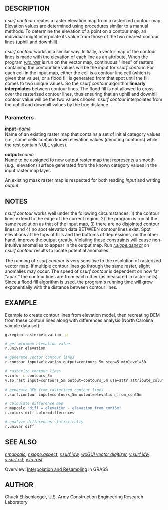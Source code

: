 ## DESCRIPTION

*r.surf.contour* creates a raster elevation map from a rasterized
contour map. Elevation values are determined using procedures similar to
a manual methods. To determine the elevation of a point on a contour
map, an individual might interpolate its value from those of the two
nearest contour lines (uphill and downhill).

*r.surf.contour* works in a similar way. Initially, a vector map of the
contour lines is made with the elevation of each line as an attribute.
When the program *[v.to.rast](v.to.rast.md)* is run on the vector map,
continuous "lines" of rasters containing the contour line values will be
the input for *r.surf.contour*. For each cell in the input map, either
the cell is a contour line cell (which is given that value), or a flood
fill is generated from that spot until the fill comes to two unique
values. So the *r.surf.contour* algorithm **linearly interpolates**
between contour lines. The flood fill is not allowed to cross over the
rasterized contour lines, thus ensuring that an uphill and downhill
contour value will be the two values chosen. *r.surf.contour*
interpolates from the uphill and downhill values by the true distance.

### Parameters

**input**=*name*  
Name of an existing raster map that contains a set of initial category
values (i.e., some cells contain known elevation values (denoting
contours) while the rest contain NULL values).

**output**=*name*  
Name to be assigned to new output raster map that represents a smooth
(e.g., elevation) surface generated from the known category values in
the input raster map layer.

An existing mask raster map is respected for both reading *input* and
writing *output*.

## NOTES

*r.surf.contour* works well under the following circumstances: 1) the
contour lines extend to the edge of the current region, 2) the
program is run at the same resolution as that of the input map, 3) there
are no disjointed contour lines, and 4) no spot elevation data BETWEEN
contour lines exist. Spot elevations at the tops of hills and the
bottoms of depressions, on the other hand, improve the output greatly.
Violating these constraints will cause non-intuitive anomalies to appear
in the output map. Run *[r.slope.aspect](r.slope.aspect.md)* on
*r.surf.contour* results to locate potential anomalies.

The running of *r.surf.contour* is very sensitive to the resolution of
rasterized vector map. If multiple contour lines go through the same
raster, slight anomalies may occur. The speed of *r.surf.contour* is
dependent on how far "apart" the contour lines are from each other (as
measured in raster cells). Since a flood fill algorithm is used, the
program's running time will grow exponentially with the distance between
contour lines.

## EXAMPLE

Example to create contour lines from elevation model, then recreating
DEM from these contour lines along with differences analysis (North
Carolina sample data set):

```sh
g.region raster=elevation -p

# get minimum elevation value
r.univar elevation

# generate vector contour lines
r.contour input=elevation output=contours_5m step=5 minlevel=50

# rasterize contour lines
v.info -c contours_5m
v.to.rast input=contours_5m output=contours_5m use=attr attribute_column=level

# generate DEM from rasterized contour lines
r.surf.contour input=contours_5m output=elevation_from_cont5m

# calculate difference map
r.mapcalc "diff = elevation - elevation_from_cont5m"
r.colors diff color=differences

# analyze differences statistically
r.univar diff
```

## SEE ALSO

*[r.mapcalc](r.mapcalc.md), [r.slope.aspect](r.slope.aspect.md),
[r.surf.idw](r.surf.idw.md), [wxGUI vector digitizer](wxGUI.vdigit.md),
[v.surf.idw](v.surf.idw.md), [v.surf.rst](v.surf.rst.md),
[v.to.rast](v.to.rast.md)*

Overview: [Interpolation and
Resampling](https://grasswiki.osgeo.org/wiki/Interpolation) in GRASS

## AUTHOR

Chuck Ehlschlaeger, U.S. Army Construction Engineering Research
Laboratory

